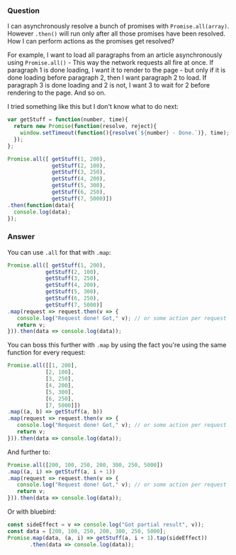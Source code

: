 ### Question

I can asynchronously resolve a bunch of promises with `Promise.all(array)`. However `.then()` will run only after all those promises have
been resolved. How I can perform actions as the promises get resolved?

For example, I want to load all paragraphs from an article asynchronously using `Promise.all()` - This way the network requests all fire
at once. If paragraph 1 is done loading, I want it to render to the page - but only if it is done loading before paragraph 2, then I want
paragraph 2 to load. If paragraph 3 is done loading and 2 is not, I want 3 to wait for 2 before rendering to the page. And so on.

I tried something like this but I don't know what to do next:

```javascript
var getStuff = function(number, time){
  return new Promise(function(resolve, reject){
    window.setTimeout(function(){resolve(`${number} - Done.`)}, time);
  });
};

Promise.all([ getStuff(1, 200),
              getStuff(2, 100),
              getStuff(3, 250),
              getStuff(4, 200),
              getStuff(5, 300),
              getStuff(6, 250),
              getStuff(7, 5000)])
.then(function(data){
  console.log(data);
});
```

### Answer

You can use `.all` for that with `.map`:

```javascript
Promise.all([ getStuff(1, 200),
            getStuff(2, 100),
            getStuff(3, 250),
            getStuff(4, 200),
            getStuff(5, 300),
            getStuff(6, 250),
            getStuff(7, 5000)]
.map(request => request.then(v => {
   console.log("Request done! Got," v); // or some action per request
   return v;
})).then(data => console.log(data));
```

You can boss this further with `.map` by using the fact you're using the same function for every request:

```javascript
Promise.all([[1, 200],
            [2, 100],
            [3, 250],
            [4, 200],
            [5, 300],
            [6, 250],
            [7, 5000]])
.map((a, b) => getStuff(a, b))
.map(request => request.then(v => {
   console.log("Request done! Got," v); // or some action per request
   return v;
})).then(data => console.log(data));
```

And further to:

```javascript
Promise.all([200, 100, 250, 200, 300, 250, 5000])
.map((a, i) => getStuff(a, i + 1))
.map(request => request.then(v => {
   console.log("Request done! Got," v); // or some action per request
   return v;
})).then(data => console.log(data));
```

Or with bluebird:

```javascript
const sideEffect = v => console.log("Got partial result", v));
const data = [200, 100, 250, 200, 300, 250, 5000];
Promise.map(data, (a, i) => getStuff(a, i + 1).tap(sideEffect))
       .then(data => console.log(data));
```
